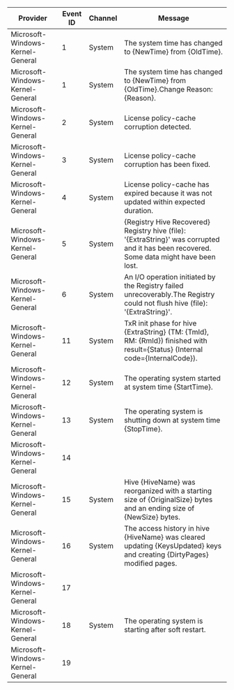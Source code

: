 Provider                          |  Event ID  |  Channel  |  Message
----------------------------------|------------|-----------|------------------------------------------------------------------------------------------------------------------------------------------
Microsoft-Windows-Kernel-General  |  1         |  System   |  The system time has changed to {NewTime} from {OldTime}.
Microsoft-Windows-Kernel-General  |  1         |  System   |  The system time has changed to {NewTime} from {OldTime}.Change Reason: {Reason}.
Microsoft-Windows-Kernel-General  |  2         |  System   |  License policy-cache corruption detected.
Microsoft-Windows-Kernel-General  |  3         |  System   |  License policy-cache corruption has been fixed.
Microsoft-Windows-Kernel-General  |  4         |  System   |  License policy-cache has expired because it was not updated within expected duration.
Microsoft-Windows-Kernel-General  |  5         |  System   |  {Registry Hive Recovered} Registry hive (file): '{ExtraString}' was corrupted and it has been recovered. Some data might have been lost.
Microsoft-Windows-Kernel-General  |  6         |  System   |  An I/O operation initiated by the Registry failed unrecoverably.The Registry could not flush hive (file): '{ExtraString}'.
Microsoft-Windows-Kernel-General  |  11        |  System   |  TxR init phase for hive {ExtraString} (TM: {TmId}, RM: {RmId}) finished with result={Status} (Internal code={InternalCode}).
Microsoft-Windows-Kernel-General  |  12        |  System   |  The operating system started at system time {StartTime}.
Microsoft-Windows-Kernel-General  |  13        |  System   |  The operating system is shutting down at system time {StopTime}.
Microsoft-Windows-Kernel-General  |  14        |           |
Microsoft-Windows-Kernel-General  |  15        |  System   |  Hive {HiveName} was reorganized with a starting size of {OriginalSize} bytes and an ending size of {NewSize} bytes.
Microsoft-Windows-Kernel-General  |  16        |  System   |  The access history in hive {HiveName} was cleared updating {KeysUpdated} keys and creating {DirtyPages} modified pages.
Microsoft-Windows-Kernel-General  |  17        |           |
Microsoft-Windows-Kernel-General  |  18        |  System   |  The operating system is starting after soft restart.
Microsoft-Windows-Kernel-General  |  19        |           |